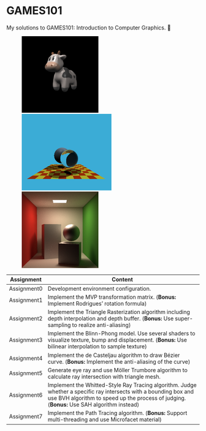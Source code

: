 # GAMES101
My solutions to GAMES101: Introduction to Computer Graphics. 🎨
<figure class="pic">
    <img src="./images/texture.png"height="200">
    <img src="./images/ray_tracing_ball.png"height="200">
    <img src="./images/path_tracing.png"height="200">
</figure>

| Assignment     | Content |
| ----------- | ----------- |
| Assignment0      |  Development environment configuration. |
| Assignment1      |  Implement the MVP transformation matrix. (**Bonus:** Implement Rodrigues’ rotation formula)|
| Assignment2      |  Implement the Triangle Rasterization algorithm including depth interpolation and depth buffer. (**Bonus:** Use super-sampling to realize anti-aliasing)|
| Assignment3      |  Implement the Blinn-Phong model. Use several shaders to visualize texture, bump and displacement.  (**Bonus:** Use bilinear interpolation to sample texture)|
| Assignment4      |  Implement the de Casteljau algorithm to draw Bézier curve.  (**Bonus:** Implement the anti-aliasing of the curve)|
| Assignment5      |  Generate eye ray and use Möller Trumbore algorithm to calculate ray intersection with triangle mesh.
| Assignment6      |  Implement the Whitted-Style Ray Tracing algorithm. Judge whether a specific ray intersects with a bounding box and use BVH algorithm to speed up the process of judging.  (**Bonus:** Use SAH algorithm instead)|
| Assignment7      |  Implement the Path Tracing algorithm.  (**Bonus:** Support multi-threading and use Microfacet material)|